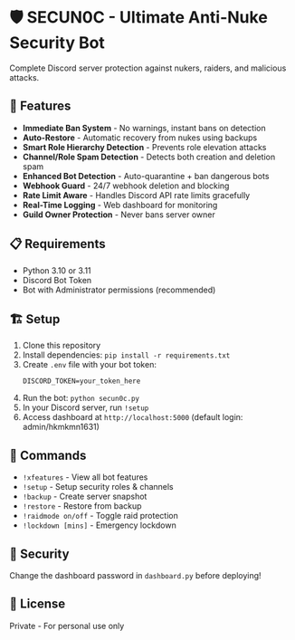 # 🛡️ SECUN0C - Ultimate Anti-Nuke Security Bot

Complete Discord server protection against nukers, raiders, and malicious attacks.

## 🚀 Features

- **Immediate Ban System** - No warnings, instant bans on detection
- **Auto-Restore** - Automatic recovery from nukes using backups
- **Smart Role Hierarchy Detection** - Prevents role elevation attacks
- **Channel/Role Spam Detection** - Detects both creation and deletion spam
- **Enhanced Bot Detection** - Auto-quarantine + ban dangerous bots
- **Webhook Guard** - 24/7 webhook deletion and blocking
- **Rate Limit Aware** - Handles Discord API rate limits gracefully
- **Real-Time Logging** - Web dashboard for monitoring
- **Guild Owner Protection** - Never bans server owner

## 📋 Requirements

- Python 3.10 or 3.11
- Discord Bot Token
- Bot with Administrator permissions (recommended)

## 🏗️ Setup

1. Clone this repository
2. Install dependencies: `pip install -r requirements.txt`
3. Create `.env` file with your bot token:
   ```
   DISCORD_TOKEN=your_token_here
   ```
4. Run the bot: `python secun0c.py`
5. In your Discord server, run `!setup`
6. Access dashboard at `http://localhost:5000` (default login: admin/hkmkmn1631)

## 📝 Commands

- `!xfeatures` - View all bot features
- `!setup` - Setup security roles & channels
- `!backup` - Create server snapshot
- `!restore` - Restore from backup
- `!raidmode on/off` - Toggle raid protection
- `!lockdown [mins]` - Emergency lockdown

## 🔐 Security

Change the dashboard password in `dashboard.py` before deploying!

## 📄 License

Private - For personal use only

